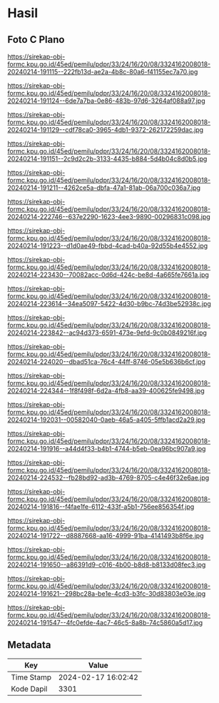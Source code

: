 # Hasil

## Foto C Plano

https://sirekap-obj-formc.kpu.go.id/45ed/pemilu/pdpr/33/24/16/20/08/3324162008018-20240214-191115--222fb13d-ae2a-4b8c-80a6-f41155ec7a70.jpg

https://sirekap-obj-formc.kpu.go.id/45ed/pemilu/pdpr/33/24/16/20/08/3324162008018-20240214-191124--6de7a7ba-0e86-483b-97d6-3264af088a97.jpg

https://sirekap-obj-formc.kpu.go.id/45ed/pemilu/pdpr/33/24/16/20/08/3324162008018-20240214-191129--cdf78ca0-3965-4db1-9372-262172259dac.jpg

https://sirekap-obj-formc.kpu.go.id/45ed/pemilu/pdpr/33/24/16/20/08/3324162008018-20240214-191151--2c9d2c2b-3133-4435-b884-5d4b04c8d0b5.jpg

https://sirekap-obj-formc.kpu.go.id/45ed/pemilu/pdpr/33/24/16/20/08/3324162008018-20240214-191211--4262ce5a-dbfa-47a1-81ab-06a700c036a7.jpg

https://sirekap-obj-formc.kpu.go.id/45ed/pemilu/pdpr/33/24/16/20/08/3324162008018-20240214-222746--637e2290-1623-4ee3-9890-00296831c098.jpg

https://sirekap-obj-formc.kpu.go.id/45ed/pemilu/pdpr/33/24/16/20/08/3324162008018-20240214-191223--d1d0ae49-fbbd-4cad-b40a-92d55b4e4552.jpg

https://sirekap-obj-formc.kpu.go.id/45ed/pemilu/pdpr/33/24/16/20/08/3324162008018-20240214-223430--70082acc-0d6d-424c-be8d-4a665fe7661a.jpg

https://sirekap-obj-formc.kpu.go.id/45ed/pemilu/pdpr/33/24/16/20/08/3324162008018-20240214-223614--34ea5097-5422-4d30-b9bc-74d3be52938c.jpg

https://sirekap-obj-formc.kpu.go.id/45ed/pemilu/pdpr/33/24/16/20/08/3324162008018-20240214-223842--ac94d373-6591-473e-9efd-9c0b0849216f.jpg

https://sirekap-obj-formc.kpu.go.id/45ed/pemilu/pdpr/33/24/16/20/08/3324162008018-20240214-224020--dbad51ca-76c4-44ff-8746-05e5b636b6cf.jpg

https://sirekap-obj-formc.kpu.go.id/45ed/pemilu/pdpr/33/24/16/20/08/3324162008018-20240214-224344--1f8f498f-6d2a-4fb8-aa39-400625fe9498.jpg

https://sirekap-obj-formc.kpu.go.id/45ed/pemilu/pdpr/33/24/16/20/08/3324162008018-20240214-192031--00582040-0aeb-46a5-a405-5ffb1acd2a29.jpg

https://sirekap-obj-formc.kpu.go.id/45ed/pemilu/pdpr/33/24/16/20/08/3324162008018-20240214-191916--a44d4f33-b4b1-4744-b5eb-0ea96bc907a9.jpg

https://sirekap-obj-formc.kpu.go.id/45ed/pemilu/pdpr/33/24/16/20/08/3324162008018-20240214-224532--fb28bd92-ad3b-4769-8705-c4e46f32e6ae.jpg

https://sirekap-obj-formc.kpu.go.id/45ed/pemilu/pdpr/33/24/16/20/08/3324162008018-20240214-191816--f4fae1fe-6112-433f-a5b1-756ee856354f.jpg

https://sirekap-obj-formc.kpu.go.id/45ed/pemilu/pdpr/33/24/16/20/08/3324162008018-20240214-191722--d8887668-aa16-4999-91ba-4141493b8f6e.jpg

https://sirekap-obj-formc.kpu.go.id/45ed/pemilu/pdpr/33/24/16/20/08/3324162008018-20240214-191650--a86391d9-c016-4b00-b8d8-b8133d08fec3.jpg

https://sirekap-obj-formc.kpu.go.id/45ed/pemilu/pdpr/33/24/16/20/08/3324162008018-20240214-191621--298bc28a-be1e-4cd3-b3fc-30d83803e03e.jpg

https://sirekap-obj-formc.kpu.go.id/45ed/pemilu/pdpr/33/24/16/20/08/3324162008018-20240214-191547--4fc0efde-4ac7-46c5-8a8b-74c5860a5d17.jpg


## Metadata

| Key        | Value               |
| ---------- | ------------------- |
| Time Stamp | 2024-02-17 16:02:42 |
| Kode Dapil | 3301                |



